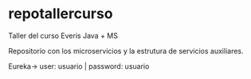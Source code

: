 # repotallercurso
Taller del curso Everis Java + MS

Repositorio con los microservicios y la estrutura de servicios auxiliares.

Eureka-> user: usuario | password: usuario
